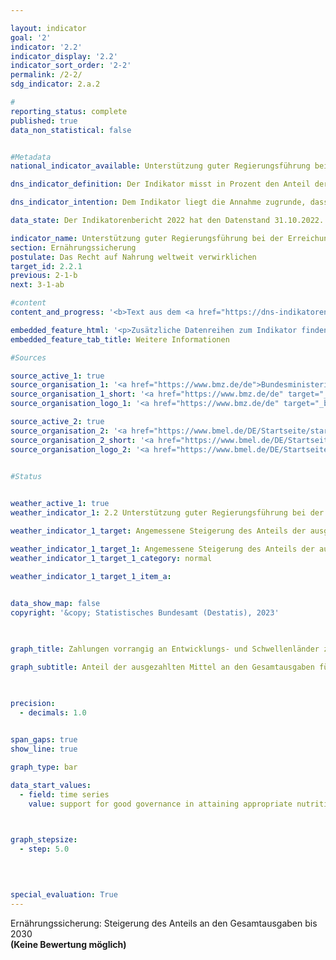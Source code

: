 ```yaml
---

layout: indicator    
goal: '2'    
indicator: '2.2'    
indicator_display: '2.2'    
indicator_sort_order: '2-2'    
permalink: /2-2/    
sdg_indicator: 2.a.2    

#
reporting_status: complete    
published: true    
data_non_statistical: false    


#Metadata    
national_indicator_available: Unterstützung guter Regierungsführung bei der Erreichung einer angemessenen Ernährung weltweit    

dns_indicator_definition: Der Indikator misst in Prozent den Anteil der ausgezahlten Mittel an den Gesamtausgaben für Ernährungssicherung, mit dem die Anwendung relevanter internationaler Normen und Empfehlungen zur Verwirklichung des Rechts auf Nahrung (definiert nach dem Global Strategic Framework des Ausschusses für die Welternährungssicherheit der Vereinten Nationen (Committee on World Food Security, <abbr title="Committee on World Food Security (Ausschuss für die Welternährungssicherheit der Vereinten Nationen)" tabindex="0">CFS</abbr>) unterstützt wird.    

dns_indicator_intention: Dem Indikator liegt die Annahme zugrunde, dass durch die Förderung der Anwendung internationaler Leitlinien und Empfehlungen im Bereich Ernährungssicherung die Ernährungssituation verbessert und somit ein wichtiger Beitrag zur Erfüllung von <abbr title="Sustainable Development Goal (Ziele für Nachhaltige Entwicklung)" tabindex="0">SDG</abbr> 2&nbsp;und zur Verwirklichung des Rechts auf Nahrung geleistet werden kann.<br>Der Indikator misst den deutschen Beitrag zur Stärkung guter Regierungsführung im Kontext von Ernährungssicherung. Der Anteil der ausgezahlten Mittel für Ernährungssicherung, der für Governance eingesetzt wird, soll bis 2030&nbsp;angemessen steigen.    

data_state: Der Indikatorenbericht 2022 hat den Datenstand 31.10.2022. Die Daten auf dieser Plattform werden regelmäßig aktualisiert, sodass online aktuellere Daten verfügbar sein können als im <a href="https://dns-indikatoren.de/facts_publications/">Indikatorenbericht 2022</a> veröffentlicht.    

indicator_name: Unterstützung guter Regierungsführung bei der Erreichung einer angemessenen Ernährung weltweit    
section: Ernährungssicherung    
postulate: Das Recht auf Nahrung weltweit verwirklichen    
target_id: 2.2.1    
previous: 2-1-b    
next: 3-1-ab    

#content     
content_and_progress: '<b>Text aus dem <a href="https://dns-indikatoren.de/facts_publications/">Indikatorenbericht 2022&nbsp;</a></b><br><br>Die Datenerhebung wird vom Bundesministerium für Ernährung und Landwirtschaft (<abbr title="Bundesministerium für Ernährung und Landwirtschaft" tabindex="0">BMEL</abbr>) und vom Bundesministerium für wirtschaftliche Zusammenarbeit und Entwicklung (<abbr title="Bundesministerium für wirtschaftliche Zusammenarbeit und Entwicklung" tabindex="0">BMZ</abbr>) vorgenommen. Hierbei erfolgt eine Prüfung aller Projekt- und Programmdokumente zu Vorhaben im Bereich der Ernährungssicherung. Eine Kongruenz zur Erfassung der diesbezüglichen Ausgaben als öffentliche Entwicklungsausgaben (<abbr title="Official development assistance (Öffentliche Entwicklungsausgaben)" tabindex="0">ODA</abbr>) muss gegeben sein. Projekte die im Ziel, in der Wirkungsmatrix oder der Projektbeschreibung a) eine Leitlinie oder eine Empfehlung des Global Strategic Framework für Ernährungssicherung konkret genannt wird oder b) ein inhaltliches Kernelement einer Leitlinie/Empfehlung substantieller Teil des Vorhabens ist und gleichzeitig das Vorhaben die Stärkung rechtlicher, institutioneller oder politischer Rahmenbedingungen zum Ziel haben, werden dabei als für die Unterstützung guter Regierungsführung angesehen. Da der Indikator als Anteil dieser Leistungen an allen Leistungen mit Bezug zur Ernährungssicherheit ausgedrückt wird, gibt er auf den ersten Blick keine Informationen über die Entwicklung der Leistungen für Ernährungssicherung oder der Unterstützungsleistungen für gute Regierungsführung in diesem Bereich.<br><br>Im Jahr 2018&nbsp;wurden im Bereich Ernährungssicherung für den Teilbereich Governance 223&nbsp;Millionen Euro aufgebracht. Dies entspricht 18,3&nbsp;% der <abbr title="Official development assistance (Öffentliche Entwicklungsausgaben)" tabindex="0">ODA</abbr>- Gesamtausgaben für Ernährungssicherung in Höhe von 1&nbsp;215&nbsp;Millionen Euro in 2018. Dabei hat sich im Vergleich zu 2016&nbsp;mit 16,7&nbsp;% nicht nur der prozentuale Anteil des Governance-Anteils an den <abbr title="Official development assistance (Öffentliche Entwicklungsausgaben)" tabindex="0">ODA</abbr> Leistungen zur Ernährungssicherheit erhöht. Vielmehr stiegen im Vergleich zu 2016&nbsp;auch die absoluten Ausgaben sowohl für die Ernährungssicherheit insgesamt von 887&nbsp;Millionen Euro als auch für die Verbesserung der Regierungsführung in diesem Bereich von 148&nbsp;Millionen Euro an.<br><br>Im Vergleich zu den gesamten öffentlichen Entwicklungsausgaben stellen die Ausgaben sowohl der Bereich Governance als auch für die Ernährungssicherung lediglich einen kleinen Teil dar. So wurden im Jahr 2018&nbsp;insgesamt 25&nbsp;Milliarden Euro <abbr title="Official development assistance (Öffentliche Entwicklungsausgaben)" tabindex="0">ODA</abbr> aufgebracht. Davon entfielen 4,9&nbsp;% auf Ernährungssicherung <abbr title="beziehungsweise" tabindex="0">bzw.</abbr> 0,9&nbsp;% auf gute Regierungsführung im Bereich Ernährungssicherung.'    

embedded_feature_html: '<p>Zusätzliche Datenreihen zum Indikator finden Sie <a href="https://dns-indikatoren.de/public/AddInfos/de/2_2.pdf" target="_blank" >hier</a>.</p><br><small>Hinweis: PDF-Dokumente können Sie sich (je nach Browsereinstellung) direkt in Ihrem Browser anzeigen lassen oder Sie laden das PDF-Dokument herunter und öffnen es mit einem PDF-Reader Ihrer Wahl. Eine Anleitung wie Sie für ausgewählte Browser die entsprechende Einstellung ändern können, finden Sie <a href="https://dns-indikatoren.de/guidance/">hier</a>.</small>'
embedded_feature_tab_title: Weitere Informationen    

#Sources    

source_active_1: true
source_organisation_1: '<a href="https://www.bmz.de/de">Bundesministerium für wirtschaftliche Zusammenarbeit und Entwicklung</a>'
source_organisation_1_short: '<a href="https://www.bmz.de/de" target="_blank">Bundesministerium für wirtschaftliche Zusammenarbeit und Entwicklung</a>'
source_organisation_logo_1: '<a href="https://www.bmz.de/de" target="_blank"><img src="https://dns-indikatoren.de/public/OrgImgDe/bmz.png" alt="Bundesministerium für wirtschaftliche Zusammenarbeit und Entwicklung" title=" Klicken Sie hier um zur Homepage der Organisation Bundesministerium für wirtschaftliche Zusammenarbeit und Entwicklung zu gelangen." style="height:60px; width:148px; border: transparent"/></a>'

source_active_2: true
source_organisation_2: '<a href="https://www.bmel.de/DE/Startseite/startseite_node.html">Bundesministerium für Ernährung und Landwirtschaft</a>'
source_organisation_2_short: '<a href="https://www.bmel.de/DE/Startseite/startseite_node.html" target="_blank">Bundesministerium für Ernährung und Landwirtschaft</a>'
source_organisation_logo_2: '<a href="https://www.bmel.de/DE/Startseite/startseite_node.html" target="_blank"><img src="https://dns-indikatoren.de/public/OrgImgDe/bmel.png" alt="Bundesministerium für Ernährung und Landwirtschaft" title=" Klicken Sie hier um zur Homepage der Organisation Bundesministerium für Ernährung und Landwirtschaft zu gelangen." style="height:60px; width:148px; border: transparent"/></a>'
    

#Status    


weather_active_1: true
weather_indicator_1: 2.2 Unterstützung guter Regierungsführung bei der Erreichung einer angemessenen Ernährung weltweit

weather_indicator_1_target: Angemessene Steigerung des Anteils der ausgezahlten Mittel für die Anwendung von Leitlinien und Empfehlungen des <abbr title="Vereinte Nationen" tabindex="0">VN</abbr>-Welternährungsausschusses (<abbr title="Committee on World Food Security (Ausschuss für die Welternährungssicherheit der Vereinten Nationen)" tabindex="0">CFS</abbr>) an den Gesamtausgaben für Ernährungssicherung in % bis 2030

weather_indicator_1_target_1: Angemessene Steigerung des Anteils der ausgezahlten Mittel für die Anwendung von Leitlinien und Empfehlungen des <abbr title="Vereinte Nationen" tabindex="0">VN</abbr>-Welternährungsausschusses (<abbr title="Committee on World Food Security (Ausschuss für die Welternährungssicherheit der Vereinten Nationen)" tabindex="0">CFS</abbr>) an den Gesamtausgaben für Ernährungssicherung in % bis 2030
weather_indicator_1_target_1_category: normal

weather_indicator_1_target_1_item_a:    
    

data_show_map: false    
copyright: '&copy; Statistisches Bundesamt (Destatis), 2023'    

    

graph_title: Zahlungen vorrangig an Entwicklungs- und Schwellenländer zur Unterstützung guter Regierungsführung für Ernährungssicherung    

graph_subtitle: Anteil der ausgezahlten Mittel an den Gesamtausgaben für Ernährungssicherung    

    

precision: 
  - decimals: 1.0
        

span_gaps: true    
show_line: true    

graph_type: bar    

data_start_values: 
  - field: time series
    value: support for good governance in attaining appropriate nutrition world-wide    

    

graph_stepsize: 
  - step: 5.0
        

                

special_evaluation: True    
---
```



<div>
  <div class="my-header">
    <label class="default">Ernährungssicherung: Steigerung des Anteils an den Gesamtausgaben bis 2030
    </label>
  </div>
</div>
<div class="my-header-note">
  <label class="default"><b>(Keine Bewertung möglich)
  </b></label>
</div>